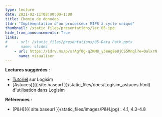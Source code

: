 ```yaml
---
type: lecture
date: 2021-02-11T08:00:00+1:00
title: Chemin de données
tldr: "Implémentation d'un processeur MIPS à cycle unique"
thumbnail: /static_files/presentations/lec_05.jpg
hide_from_announcements: True
links:
#    - url: /static_files/presentations/05-Data Path.pptx
#      name: slides
    - url: https://1drv.ms/p/s!Agf0g-qZKM8_y3eWg8eUjCS5Mnql?e=OalxrN
      name: visualiser
---
```

**Lectures suggérées :**   
- [Tutoriel](http://www.cburch.com/logisim/docs/2.7/en/html/guide/tutorial/index.html) sur Logisim
- [Astuces]({{ site.baseurl }}/static_files/docs/Logisim_astuces.html) d'utilisation dans Logisim

**Références :**
- [P&H]({{ site.baseurl }}/static_files/images/P&H.jpg) : 4.1, 4.3-4.8
